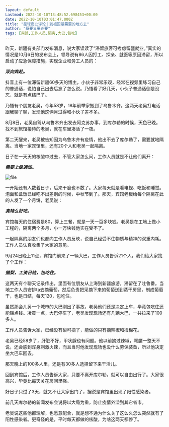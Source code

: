 ```yaml
---
layout: default
Lastmod: 2022-10-10T13:48:52.698453+00:00
date: 2022-10-10T03:01:47.000Z
title: "星球商业评论｜到祖国最需要的地方去"
author: "既要又要还要"
tags: [宾馆,工作人员,隔离,大巴,包吃]
---
```


昨天，新疆有关部门发布消息，说大家误读了“滞留旅客可考虑留疆就业。”真实的情况是10月6日的发布会上，领导说有86人因打工、探亲、就医等原因滞留，所以启动了应急保障措施，实现企业和务工人员的：

**_双向奔赴。_**

抖音上有一位滞留新疆60多天的博主，小伙子非常乐观，经常在视频里练习自己的普通话，说怕自己出去后忘了怎么说。乃悟看了好几天，小伙子普通话倒是没忘，就是有点结巴了。

乃悟有个朋友老吴，今年58岁，18年前举家搬到了乌鲁木齐。这两天老吴打电话跟我聊了聊，发现他这俩月过得和小伙子差不多。

8月8日，老吴自驾从乌鲁木齐出发去阿克苏办事，到库尔勒的时候，天色已晚。找不到旅馆接待的老吴，就在车里凑活了一夜。

第二天醒来，老吴被告知因为乌鲁木齐有疫情，他出不去了库尔勒了，需要就地隔离。当地一家宾馆里，还有20个人和老吴一起隔离。

日子在一天天的核酸中过去，不管大家怎么问，工作人员就是不让他们离开：

**_需要上级通知。_**

![file](https://images.weserv.nl/?url=https%3A//chinadigitaltimes.net/chinese/files/2022/10/image-1665374479869.png)

一开始还有人数着日子，后来干脆也不数了。大家每天就是看电视、吃饭和睡觉。泡面和盒饭已经吃不出差别的时候，中秋节到了。那天，宾馆老板给每个隔离在此的人发了一个月饼，老吴说：

**_真特么好吃。_**

宾馆每天的住宿费是80，算上三餐，就是一天一百多块钱。老吴是在工地上做小工程的，隔离两个多月，小一万块钱他实在受不了。

一起隔离的朋友们也都向工作人员反映，说自己经受不住物质与精神的双重内耗。工作人员认真收集了大家的意见。

9月24日晚上11点，宾馆门前来了一辆大巴，工作人员告诉21个人，我们给大家找了个工作：

**_摘梨，工资日结，包吃住。_**

这两天有个聊天记录传出，里面有位朋友从上海到新疆旅游，滞留在了吐鲁番。当地工作人员安排ta去摘葡萄，然后负责把采摘下来的葡萄送到蒸干房里，制成葡萄干，也是日结，每天120，包吃住。

虽然那会儿另一个城市的大巴刚出了事故，老吴他们还是决定上车，毕竟包吃住还能赚点钱。凌晨一点，大巴停车了，老吴发现现场还有几辆大巴，一共拉来了100多人。

工作人员告诉大家，已经没有梨可摘了，能做的只有摘辣椒和捡棉花。

老吴已经58岁了，肝脏不好，甲状腺也有问题。他以前摘过辣椒，弯腰一整天不说，还会感到浑身刺激火辣，而且当时他发现现场也没什么劳保装备，所以他决定坐大巴车回去。

那天晚上的100多人里，还是有30多人选择留下来干活儿。

回到宾馆后，工作人员告诉大家，只要不离开库尔勒，就可以自由出行了。大家很高兴，毕竟比每天关在房间里强。

好日子只过了3天，就又不让大家出门了，据说是宾馆里出现了阳性感染者。

前几天库尔勒的新闻发布会说将以大局为重，防止疫情外溢到其它省市。

老吴说这些他都理解，也愿意配合，就是想不通为什么关了这么久怎么突然就有了阳性感染者。更奇怪的是，平时每天都做的核酸，为啥这两天都停了。

